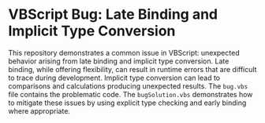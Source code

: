 # VBScript Bug: Late Binding and Implicit Type Conversion
This repository demonstrates a common issue in VBScript: unexpected behavior arising from late binding and implicit type conversion.  Late binding, while offering flexibility, can result in runtime errors that are difficult to trace during development.  Implicit type conversion can lead to comparisons and calculations producing unexpected results.
The `bug.vbs` file contains the problematic code. The `bugSolution.vbs` demonstrates how to mitigate these issues by using explicit type checking and early binding where appropriate. 